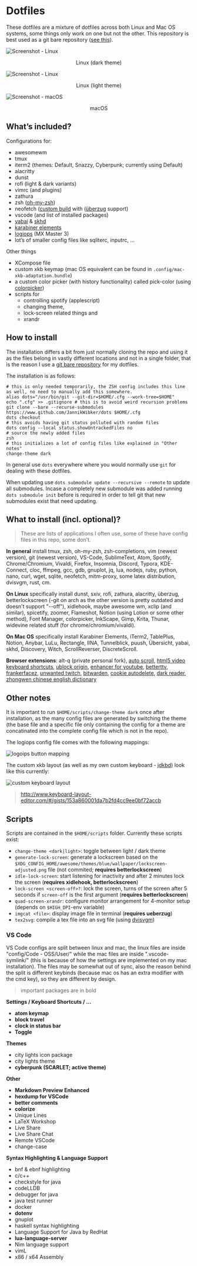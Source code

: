 # Dotfiles

These dotfiles are a mixture of dotfiles across both Linux and Mac OS systems, some things only work on one but not the other. This repository is best used as a git bare repository ([see this](https://www.atlassian.com/git/tutorials/dotfiles)).

![Screenshot - Linux](https://i.imgur.com/73GMQyJ.png)
<!--suppress HtmlDeprecatedAttribute --><p align="center">Linux (dark theme)</p>

![Screenshot - Linux](https://i.imgur.com/YNQvXI0.png)
<!--suppress HtmlDeprecatedAttribute --><p align="center">Linux (light theme)</p>


![Screenshot - macOS](https://i.imgur.com/gn350UH.png)
<!--suppress HtmlDeprecatedAttribute --><p align="center">macOS</p>

## What’s included?

Configurations for:
- awesomewm
- tmux
- iterm2 (themes: Default, Snazzy, Cyberpunk; currently using Default)
- alacritty
- dunst
- rofi (light & dark variants)
- vimrc (and plugins)
- zathura
- zsh ([oh-my-zsh](https://github.com/ohmyzsh/ohmyzsh))
- neofetch ([custom build](https://github.com/JannikWibker/neofetch) with ([überzug](https://github.com/seebye/ueberzug) support)
- vscode (and list of installed packages)
- [yabai](https://github.com/koekeishiya/yabai) & [skhd](https://github.com/koekeishiya/skhd)
- [karabiner elements](https://pqrs.org/osx/karabiner/)
- [logiops](https://github.com/PixlOne/logiops/) (MX Master 3)
- lot’s of smaller config files like sqliterc, inputrc, …

Other things
- XCompose file
- custom xkb keymap (mac OS equivalent can be found in `.config/mac-xkb-adaptation.bundle`)
- a custom color picker (with history functionality) called pick-color (using [colorpicker](https://aur.archlinux.org/packages/colorpicker/))
- scripts for
  - controlling spotify (applescript)
  - changing theme,
  - lock-screen related things and
  - xrandr


## How to install

The installation differs a bit from just normally cloning the repo and using it as the files belong in vastly different locations and not in a single folder, that is the reason I use a [git bare repository](https://www.atlassian.com/git/tutorials/dotfiles) for my dotfiles.

The installation is as follows:

```shell
# this is only needed temporarily, the ZSH config includes this line as well, no need to manually add this somewhere.
alias dots="/usr/bin/git --git-dir=$HOME/.cfg --work-tree=$HOME"
echo ".cfg" >> .gitignore # this is to avoid weird recursion problems
git clone --bare --recurse-submodules https://www.github.com/JannikWibker/dots $HOME/.cfg
dots checkout
# this avoids having git status polluted with random files
dots config --local status.showUntrackedFiles no
# source the newly added files
zsh
# this initializes a lot of config files like explained in "Other notes"
change-theme dark
```

In general use `dots` everywhere where you would normally use `git` for dealing with these dotfiles.

When updating use `dots submodule update --recursive --remote` to update all submodules.
Incase a completely new submodule was added running `dots submodule init` before is required in order to tell git that new submodules exist that need updating.

## What to install (incl. optional)?

> These are lists of applications I often use, some of these have config files in this repo, some don’t.

**In general** install tmux, zsh, oh-my-zsh, zsh-completions, vim (newest version), git (newest version), VS-Code, SublimeText, Atom, Spotify, Chrome/Chromium, Vivaldi, Firefox, Insomnia, Discord, Typora, KDE-Connect, cloc, ffmpeg, gcc, gdb, gnuplot, jq, lua, nodejs, ruby, python, nano, curl, wget, sqlite, neofetch, mitm-proxy, some latex distribution, dvisvgm, rust, cm.

**On Linux** specifically install dunst, sxiv, rofi, zathura, alacritty, überzug, betterlockscreen (-git on arch as the other version is pretty outdated and doesn't support "--off"), xidlehook, maybe awesome wm, xclip (and similar), spicetify, zoomer, Flameshot, Notion (using Lotion or some other method), Font Manager, colorpicker, InkScape, Gimp, Krita, Thunar, widevine related stuff (for chrome/chromium/vivaldi).

**On Mac OS** specifically install Karabiner Elements, iTerm2, TablePlus, Notion, Anybar, LuLu, Rectangle, IINA, Tunnelblick, puush, Übersicht, yabai, skhd, Discovery, Witch, ScrollReverser, DiscreteScroll.

**Browser extensions**:
alt-q (private personal fork),
[auto scroll](https://chrome.google.com/webstore/detail/autoscroll/occjjkgifpmdgodlplnacmkejpdionan),
[html5 video keyboard shortcuts](https://chrome.google.com/webstore/detail/html5-video-keyboard-shor/llhmaciggnibnbdokidmbilklceaobae),
[ublock origin](https://chrome.google.com/webstore/detail/ublock-origin/cjpalhdlnbpafiamejdnhcphjbkeiagm),
[enhancer for youtube](https://chrome.google.com/webstore/detail/enhancer-for-youtube/ponfpcnoihfmfllpaingbgckeeldkhle),
[betterttv](https://chrome.google.com/webstore/detail/betterttv/ajopnjidmegmdimjlfnijceegpefgped),
[frankerfacez](https://chrome.google.com/webstore/detail/frankerfacez/fadndhdgpmmaapbmfcknlfgcflmmmieb),
[unwanted twitch](https://chrome.google.com/webstore/detail/unwanted-twitch/egbpddkgpjmliolmpjenjomflclekjld),
[bitwarden](https://chrome.google.com/webstore/detail/bitwarden-free-password-m/nngceckbapebfimnlniiiahkandclblb),
[cookie autodelete](https://chrome.google.com/webstore/detail/cookie-autodelete/fhcgjolkccmbidfldomjliifgaodjagh),
[dark reader](https://chrome.google.com/webstore/detail/dark-reader/eimadpbcbfnmbkopoojfekhnkhdbieeh),
[zhongwen chinese english dictionary](https://chrome.google.com/webstore/detail/zhongwen-chinese-english/kkmlkkjojmombglmlpbpapmhcaljjkde)

## Other notes

It is important to run `$HOME/scripts/change-theme dark` once after installation, as the many config files are generated by switching the theme (the base file and a specific file only containing the config for a theme are concatinated into the complete config file which is not in the repo).

The logiops config file comes with the following mappings:

![logoips button mapping](https://i.imgur.com/PLvz6mR.png)


The custom xkb layout (as well as my own custom keyboard - [jdkbd](https://github.com/JannikWibker/jdkbd)) look like this currently:

![custom keyboard layout](https://i.imgur.com/2JjFp4k.png)

> http://www.keyboard-layout-editor.com/#/gists/153a860001da7b2fd4cc9ee0bf72accb


## Scripts

Scripts are contained in the `$HOME/scripts` folder. Currently these scripts exist:
- `change-theme <dark|light>`: toggle between light / dark theme
- `generate-lock-screen`: generate a lockscreen based on the `$XDG_CONFIG_HOME/awesome/themes/blue/wallpaper/lockscreen-adjusted.png` file (not commited; **requires betterlockscreen**)
- `idle-lock-screen`: start listening for inactivity and after 2 minutes lock the screen (**requires xidlehook, betterlockscreen**)
- `lock-screen <screen-off>?`: lock the screen, turns of the screen after 5 seconds if `screen-off` is the first argument (**requires betterlockscreen**)
- `quad-screen-xrandr`: configure monitor arrangement for 4-monitor setup (depends on `$HIGH_DPI`-env variable)
- `imgcat <file>`: display image file in terminal (**requires ueberzug**)
- `tex2svg`: compile a tex file into an svg file (using [dvisvgm](https://dvisvgm.de/Downloads/))

### VS Code

VS Code configs are split between linux and mac, the linux files are inside "config/Code - OSS/User/" while the mac files are inside ".vscode-symlink/" (this is because of how the settings are implemented on my mac installation). The files may be somewhat out of sync, also the reason behind the split is different keybinds (because mac os has an extra modifier with the cmd key), so they are different by design.

> important packages are in bold

**Settings / Keyboard Shortcuts / ...**

- **atom keymap**
- **block travel**
- **clock in status bar** 
- **Toggle**

**Themes**

- city lights icon package
- city lights theme
- **cyberpunk (SCARLET; active theme)**

**Other**

- **Markdown Preview Enhanced**
- **hexdump for VSCode**
- **better comments**
- **colorize**
- Unique Lines
- LaTeX Workshop
- Live Share
- Live Share Chat
- Remote VSCode
- change-case

**Syntax Highlighting & Language Support**

- bnf & ebnf highlighting
- c/c++
- checkstyle for java
- codeLLDB
- debugger for java
- java test runner
- docker
- **dotenv**
- gnuplot
- haskell syntax highlighting
- Language Support for Java by RedHat
- **lua-language-server**
- Nim language support
- vimL
- x86 / x64 Assembly
